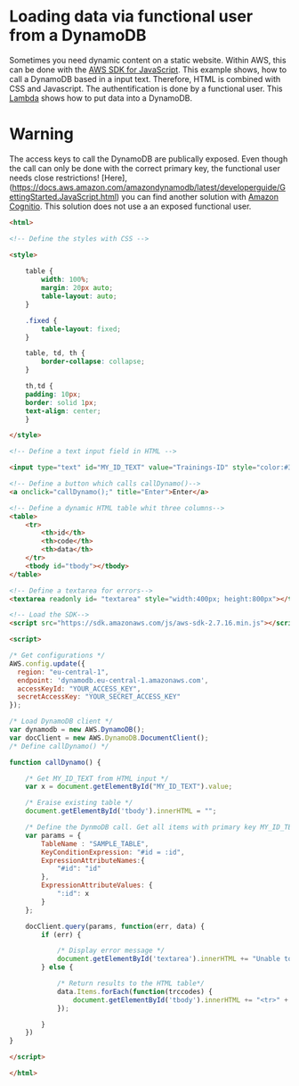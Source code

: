 # Loading data via functional user from a DynamoDB

Sometimes you need dynamic content on a static website. Within AWS, this can be done with the [AWS SDK for JavaScript](https://aws.amazon.com/de/sdk-for-browser/). This example shows, how to call a DynamoDB based in a input text. Therefore, HTML is combined with CSS and Javascript. The authentification is done by a functional user. This [Lambda](https://github.com/Zirkonium88/AWS/blob/master/Lambda/LoadData/handler.py) shows how to put data into a DynamoDB. 

# Warning

The access keys to call the DynamoDB are publically exposed. Even though the call can only be done with the correct primary key, the functional user needs close restrictions! [Here],(https://docs.aws.amazon.com/amazondynamodb/latest/developerguide/GettingStarted.JavaScript.html) you can find another solution with [Amazon Cognitio](https://aws.amazon.com/cognito/?nc1=h_ls). This solution does not use a an exposed functional user.

````html
<html>

<!-- Define the styles with CSS -->

<style>
    
    table {
        width: 100%;
        margin: 20px auto;
        table-layout: auto;
    }

    .fixed {
        table-layout: fixed;
    }

    table, td, th {
        border-collapse: collapse;
    }

    th,td {
    padding: 10px;
    border: solid 1px;
    text-align: center;
    }

</style>

<!-- Define a text input field in HTML -->

<input type="text" id="MY_ID_TEXT" value="Trainings-ID" style="color:#3C3E47;">

<!-- Define a button which calls callDynamo()-->
<a onclick="callDynamo();" title="Enter">Enter</a>

<!-- Define a dynamic HTML table whit three columns-->
<table>
    <tr>
        <th>id</th>
        <th>code</th>
        <th>data</th>
    </tr>
    <tbody id="tbody"></tbody>
</table>

<!-- Define a textarea for errors-->
<textarea readonly id= "textarea" style="width:400px; height:800px"></textarea>

<!-- Load the SDK-->
<script src="https://sdk.amazonaws.com/js/aws-sdk-2.7.16.min.js"></script>

<script>

/* Get configurations */
AWS.config.update({
  region: "eu-central-1",
  endpoint: 'dynamodb.eu-central-1.amazonaws.com',
  accessKeyId: "YOUR_ACCESS_KEY",
  secretAccessKey: "YOUR_SECRET_ACCESS_KEY"
});

/* Load DynamoDB client */
var dynamodb = new AWS.DynamoDB();
var docClient = new AWS.DynamoDB.DocumentClient();
/* Define callDynamo() */

function callDynamo() {

    /* Get MY_ID_TEXT from HTML input */
    var x = document.getElementById("MY_ID_TEXT").value;

    /* Eraise existing table */
    document.getElementById('tbody').innerHTML = "";

    /* Define the DynmoDB call. Get all items with primary key MY_ID_TEXT */
    var params = {
        TableName : "SAMPLE_TABLE",
        KeyConditionExpression: "#id = :id",
        ExpressionAttributeNames:{
            "#id": "id"
        },
        ExpressionAttributeValues: {
            ":id": x
        }
    };

    docClient.query(params, function(err, data) {
        if (err) {

            /* Display error message */
            document.getElementById('textarea').innerHTML += "Unable to query. Error: " + "\n" + JSON.stringify(err, undefined, 2);
        } else {

            /* Return results to the HTML table*/
            data.Items.forEach(function(trccodes) {
                document.getElementById('tbody').innerHTML += "<tr>" + "<td>" + trccodes.training + "</td>" + "<td>" + trccodes.id + "</td>" + "<td>" + trccodes.code  + "</td>" + "</tr>";
            });

        }
    })
}

</script>

</html>

````